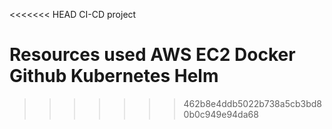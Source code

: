 <<<<<<< HEAD
CI-CD project 

Resources used
AWS EC2
Docker
Github
Kubernetes
Helm
=======

>>>>>>> 462b8e4ddb5022b738a5cb3bd80b0c949e94da68
